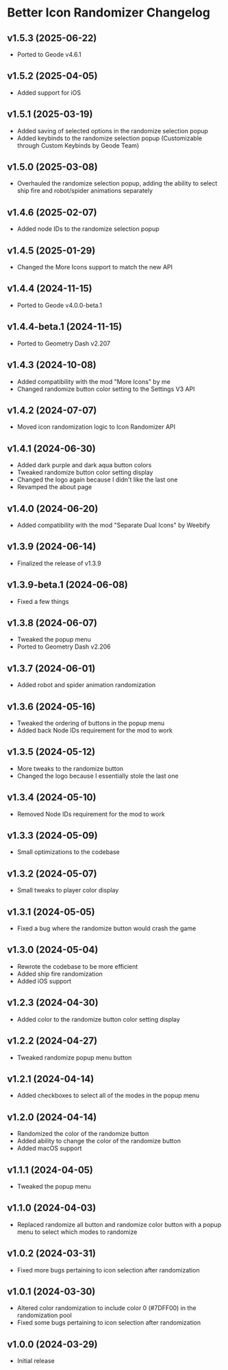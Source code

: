 # Better Icon Randomizer Changelog
## v1.5.3 (2025-06-22)
- Ported to Geode v4.6.1

## v1.5.2 (2025-04-05)
- Added support for iOS

## v1.5.1 (2025-03-19)
- Added saving of selected options in the randomize selection popup
- Added keybinds to the randomize selection popup (Customizable through Custom Keybinds by Geode Team)

## v1.5.0 (2025-03-08)
- Overhauled the randomize selection popup, adding the ability to select ship fire and robot/spider animations separately

## v1.4.6 (2025-02-07)
- Added node IDs to the randomize selection popup

## v1.4.5 (2025-01-29)
- Changed the More Icons support to match the new API

## v1.4.4 (2024-11-15)
- Ported to Geode v4.0.0-beta.1

## v1.4.4-beta.1 (2024-11-15)
- Ported to Geometry Dash v2.207

## v1.4.3 (2024-10-08)
- Added compatibility with the mod "More Icons" by me
- Changed randomize button color setting to the Settings V3 API

## v1.4.2 (2024-07-07)
- Moved icon randomization logic to Icon Randomizer API

## v1.4.1 (2024-06-30)
- Added dark purple and dark aqua button colors
- Tweaked randomize button color setting display
- Changed the logo again because I didn't like the last one
- Revamped the about page

## v1.4.0 (2024-06-20)
- Added compatibility with the mod "Separate Dual Icons" by Weebify

## v1.3.9 (2024-06-14)
- Finalized the release of v1.3.9

## v1.3.9-beta.1 (2024-06-08)
- Fixed a few things

## v1.3.8 (2024-06-07)
- Tweaked the popup menu
- Ported to Geometry Dash v2.206

## v1.3.7 (2024-06-01)
- Added robot and spider animation randomization

## v1.3.6 (2024-05-16)
- Tweaked the ordering of buttons in the popup menu
- Added back Node IDs requirement for the mod to work

## v1.3.5 (2024-05-12)
- More tweaks to the randomize button
- Changed the logo because I essentially stole the last one

## v1.3.4 (2024-05-10)
- Removed Node IDs requirement for the mod to work

## v1.3.3 (2024-05-09)
- Small optimizations to the codebase

## v1.3.2 (2024-05-07)
- Small tweaks to player color display

## v1.3.1 (2024-05-05)
- Fixed a bug where the randomize button would crash the game

## v1.3.0 (2024-05-04)
- Rewrote the codebase to be more efficient
- Added ship fire randomization
- Added iOS support

## v1.2.3 (2024-04-30)
- Added color to the randomize button color setting display

## v1.2.2 (2024-04-27)
- Tweaked randomize popup menu button

## v1.2.1 (2024-04-14)
- Added checkboxes to select all of the modes in the popup menu

## v1.2.0 (2024-04-14)
- Randomized the color of the randomize button
- Added ability to change the color of the randomize button
- Added macOS support

## v1.1.1 (2024-04-05)
- Tweaked the popup menu

## v1.1.0 (2024-04-03)
- Replaced randomize all button and randomize color button with a popup menu to select which modes to randomize

## v1.0.2 (2024-03-31)
- Fixed more bugs pertaining to icon selection after randomization

## v1.0.1 (2024-03-30)
- Altered color randomization to include color 0 (#7DFF00) in the randomization pool
- Fixed some bugs pertaining to icon selection after randomization

## v1.0.0 (2024-03-29)
- Initial release